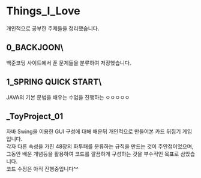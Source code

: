 # Things_I_Love
개인적으로 공부한 주제들을 정리했습니다.

## 0_BACKJOON\
백준코딩 사이트에서 푼 문제들을 분류하여 저장했습니다.

## 1_SPRING QUICK START\
JAVA의 기본 문법을 배우는 수업을 진행하는 ㅇㅇㅇㅇㅇ

## _ToyProject_01
자바 Swing을 이용한 GUI 구성에 대해 배운뒤 개인적으로 만들어본 카드 뒤집기 게임입니다.\
각자 다른 속성을 가진 48장의 화투패를 분류하는 규칙을 만드는 것이 주안점이었으며,\
그동안 배운 개념등을 활용하여 코드를 깔끔하게 구성하는 것을 부수적인 목표로 삼았습니다.\
코드 수정은 아직 진행중입니다^^
